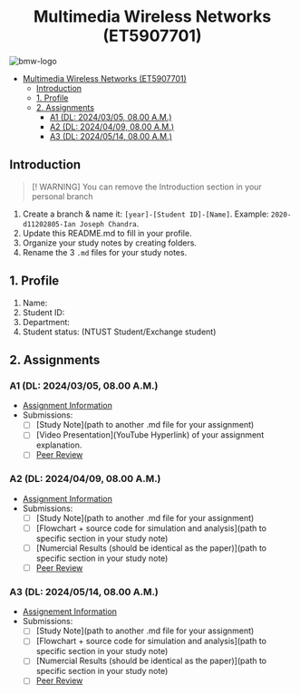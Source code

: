 # <center>Multimedia Wireless Networks (ET5907701)</center>

![bmw-logo](./assets/lab-logo.jpg)

- [Multimedia Wireless Networks (ET5907701)](#multimedia-wireless-networks-et5907701)
  - [Introduction](#introduction)
  - [1. Profile](#1-profile)
  - [2. Assignments](#2-assignments)
    - [A1 (DL: 2024/03/05, 08.00 A.M.)](#a1-dl-20240305-0800-am)
    - [A2 (DL: 2024/04/09, 08.00 A.M.)](#a2-dl-20240409-0800-am)
    - [A3 (DL: 2024/05/14, 08.00 A.M.)](#a3-dl-20240514-0800-am)

## Introduction

> [! WARNING]
> You can remove the Introduction section in your personal branch

1. Create a branch & name it: `[year]-[Student ID]-[Name]`. Example: `2020-d11202805-Ian Joseph Chandra`.
2. Update this README.md to fill in your profile.
3. Organize your study notes by creating folders.
4. Rename the 3 `.md` files for your study notes.

## 1. Profile

1. Name:
2. Student ID:
3. Department:
4. Student status: (NTUST Student/Exchange student)

## 2. Assignments

### A1 (DL: 2024/03/05, 08.00 A.M.)

- [Assignment Information](https://github.com/bmw-ece-ntust/multimedia-wireless-network?tab=readme-ov-file#a1-deadline-35-0800-am)
- Submissions:
  - [ ] [Study Note](path to another .md file for your assignment)
  - [ ] [Video Presentation](YouTube Hyperlink) of your assignment explanation.
  - [ ] [Peer Review](https://forms.gle/tPVAdfAc4hBiUtg88)

### A2 (DL: 2024/04/09, 08.00 A.M.)

- [Assignment Information](https://github.com/bmw-ece-ntust/multimedia-wireless-network?tab=readme-ov-file#a2-deadline-49-0800-am)
- Submissions:
  - [ ] [Study Note](path to another .md file for your assignment)
  - [ ] [Flowchart + source code for simulation and analysis](path to specific section in your study note)
  - [ ] [Numercial Results (should be identical as the paper)](path to specific section in your study note)
  - [ ] [Peer Review](https://forms.gle/njd22Apu7ZGTbKzJ7)

### A3 (DL: 2024/05/14, 08.00 A.M.)

- [Assignement Information](https://github.com/bmw-ece-ntust/multimedia-wireless-network?tab=readme-ov-file#a3-deadline-514-0800-am)
- Submissions:
  - [ ] [Study Note](path to another .md file for your assignment)
  - [ ] [Flowchart + source code for simulation and analysis](path to specific section in your study note)
  - [ ] [Numercial Results (should be identical as the paper)](path to specific section in your study note)
  - [ ] [Peer Review](https://forms.gle/yVtjYqxZyRgcjbeE8)
